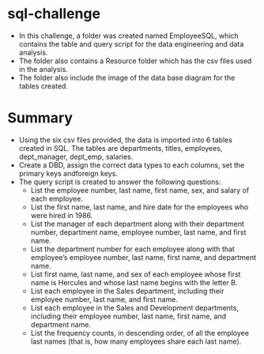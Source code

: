# sql-challenge

* In this challenge, a folder was created named EmployeeSQL, which contains the table and query script for the data engineering and data analysis.
* The folder also contains a Resource folder which has the csv files used in the analysis.
* The folder also include the image of the data base diagram for the tables created.

# Summary

* Using the six csv files provided, the data is imported into 6 tables created in SQL. The tables are departments, titles, employees, dept_manager, dept_emp, salaries.
* Create a DBD, assign the correct data types to each columns, set the primary keys andforeign keys.
* The query script is created to answer the following questions:
    * List the employee number, last name, first name, sex, and salary of each employee.
    * List the first name, last name, and hire date for the employees who were hired in 1986.
    * List the manager of each department along with their department number, department name, employee number, last name, and first name.
    * List the department number for each employee along with that employee’s employee number, last name, first name, and department name.
    * List first name, last name, and sex of each employee whose first name is Hercules and whose last name begins with the letter B.
    * List each employee in the Sales department, including their employee number, last name, and first name.
    * List each employee in the Sales and Development departments, including their employee number, last name, first name, and department name.
    * List the frequency counts, in descending order, of all the employee last names (that is, how many employees share each last name).
